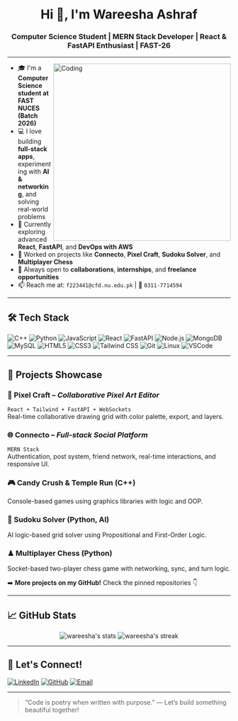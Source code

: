 <h1 align="center">Hi 👋, I'm Wareesha Ashraf</h1>
<h3 align="center">Computer Science Student | MERN Stack Developer | React & FastAPI Enthusiast | FAST-26</h3>

---

<img align="right" alt="Coding" width="400" src="https://media.giphy.com/media/qgQUggAC3Pfv687qPC/giphy.gif">

- 🎓 I'm a **Computer Science student at FAST NUCES (Batch 2026)**  
- 💻 I love building **full-stack apps**, experimenting with **AI & networking**, and solving real-world problems  
- 🌱 Currently exploring advanced **React**, **FastAPI**, and **DevOps with AWS**  
- 🔭 Worked on projects like **Connecto**, **Pixel Craft**, **Sudoku Solver**, and **Multiplayer Chess**  
- 🤝 Always open to **collaborations**, **internships**, and **freelance opportunities**  
- 📫 Reach me at: `f223441@cfd.nu.edu.pk` | 📱 `0311-7714594`

---

## 🛠️ Tech Stack
![C++](https://img.shields.io/badge/C++-00599C?style=flat&logo=c%2B%2B&logoColor=white)
![Python](https://img.shields.io/badge/Python-3776AB?style=flat&logo=python&logoColor=white)
![JavaScript](https://img.shields.io/badge/JavaScript-F7DF1E?style=flat&logo=javascript&logoColor=black)
![React](https://img.shields.io/badge/React-20232A?style=flat&logo=react&logoColor=61DAFB)
![FastAPI](https://img.shields.io/badge/FastAPI-005571?style=flat&logo=fastapi)
![Node.js](https://img.shields.io/badge/Node.js-339933?style=flat&logo=node.js&logoColor=white)
![MongoDB](https://img.shields.io/badge/MongoDB-4EA94B?style=flat&logo=mongodb&logoColor=white)
![MySQL](https://img.shields.io/badge/MySQL-00000F?style=flat&logo=mysql&logoColor=white)
![HTML5](https://img.shields.io/badge/HTML5-E34F26?style=flat&logo=html5&logoColor=white)
![CSS3](https://img.shields.io/badge/CSS3-1572B6?style=flat&logo=css3&logoColor=white)
![Tailwind CSS](https://img.shields.io/badge/TailwindCSS-38B2AC?style=flat&logo=tailwind-css&logoColor=white)
![Git](https://img.shields.io/badge/Git-F05032?style=flat&logo=git&logoColor=white)
![Linux](https://img.shields.io/badge/Linux-FCC624?style=flat&logo=linux&logoColor=black)
![VSCode](https://img.shields.io/badge/VSCode-007ACC?style=flat&logo=visual-studio-code&logoColor=white)

---

## 🚀 Projects Showcase

### 🧠 Pixel Craft – *Collaborative Pixel Art Editor*
`React + Tailwind + FastAPI + WebSockets`  
Real-time collaborative drawing grid with color palette, export, and layers.

### 🌐 Connecto – *Full-stack Social Platform*
`MERN Stack`  
Authentication, post system, friend network, real-time interactions, and responsive UI.

### 🎮 Candy Crush & Temple Run (C++)
Console-based games using graphics libraries with logic and OOP.

### 🧩 Sudoku Solver (Python, AI)
AI logic-based grid solver using Propositional and First-Order Logic.

### ♟ Multiplayer Chess (Python)
Socket-based two-player chess game with networking, sync, and turn logic.

➡️ **More projects on my GitHub!** Check the pinned repositories 👇

---

## 📈 GitHub Stats
<p align="center">
  <img src="https://github-readme-stats.vercel.app/api?username=wareeshayyyyy&show_icons=true&theme=tokyonight" alt="wareesha's stats" />
  <img src="https://github-readme-streak-stats.herokuapp.com/?user=wareeshayyyyy&theme=tokyonight" alt="wareesha's streak" />
</p>

---

## 🤝 Let's Connect!
[![LinkedIn](https://img.shields.io/badge/LinkedIn-blue?style=flat&logo=linkedin&logoColor=white)](https://www.linkedin.com/in/wareeshayyyyy)
[![GitHub](https://img.shields.io/badge/GitHub-000?style=flat&logo=github&logoColor=white)](https://github.com/wareeshayyyyy)
[![Email](https://img.shields.io/badge/Email-D14836?style=flat&logo=gmail&logoColor=white)](mailto:f223441@cfd.nu.edu.pk)

---

> “Code is poetry when written with purpose.” — Let’s build something beautiful together!
